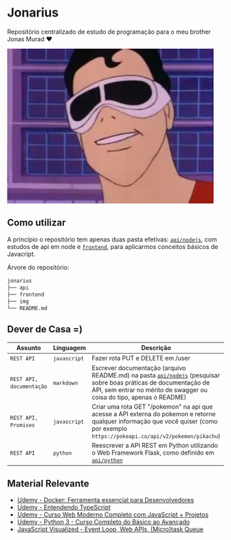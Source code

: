 # Jonarius

Repositório centralizado de estudo de programação para o meu brother Jonas Murad :heart:

![Jonas 1](./img/jonas.jpg)

## Como utilizar

A princípio o repositório tem apenas duas pasta efetivas: [`api/nodejs`](./api/nodejs/), com estudos de api em node e [`frontend`](./frontend/), para aplicarmos conceitos básicos de Javacript.

Árvore do repositório:

```shell
jonarius
├── api
├── frontend
├── img
└── README.md
```

## Dever de Casa =)

Assunto   | Linguagem   | Descrição | Dependências | Concluído |
--------- | ----------- | --------- | ------------ | --------- |
`REST API` | `javascript`| Fazer rota PUT e DELETE em /user | `nodejs`, `npm` | :white_check_mark:
`REST API, documentação ` | `markdown`| Escrever documentação (arquivo README.md) na pasta [`api/nodejs`](./api/nodejs/) (pesquisar sobre boas práticas de documentação de API, sem entrar no mérito de swagger ou coisa do tipo, apenas o README) | `-` |
`REST API, Promises` | `javascript`| Criar uma rota GET "/pokemon" na api que acesse a API externa do pokemon e retorne qualquer informação que você quiser (como por exemplo `https://pokeapi.co/api/v2/pokemon/pikachu`) | [`extension`](https://marketplace.visualstudio.com/items?itemName=techer.open-in-browser) |
`REST API` | `python`| Reescrever a API REST em Python utilizando o Web Framework Flask, como definido em [`api/python`](./api/python/) | `python3`, `pip3`, `pipenv`

## Material Relevante

- [Udemy - Docker: Ferramenta essencial para Desenvolvedores](https://www.udemy.com/share/101Z7m3@c6Sn0MeW7g4RwSAFnIBW5woLE1YS-H6TW6NNjQ1ME7tj-3miSvHDyT7qUTJWCbDP/)
- [Udemy - Entendendo TypeScript](https://www.udemy.com/share/101zx23@yXt0EZKkPHKvJhFpi6V24dp5zhqlrY04t2So21zgVQvtBO3aCG1WoxP9um4tTMoC/)
- [Udemy - Curso Web Moderno Completo com JavaScript + Projetos](https://www.udemy.com/share/101qTY3@jf1wrG7Ppap2kunfE4t8WMbKKimFxtYucdu9A1gpy9xBFvF3xT9xZGKZRqLpoIpz/)
- [Udemy - Python 3 - Curso Completo do Básico ao Avançado](https://www.udemy.com/share/101uPO3@uvn5izKGwHFyQZ9nMI_87yJKR86jwF8MQpTockhesSiF80vuMqwE7_1y-5tXVASe/)
- [JavaScript Visualized - Event Loop, Web APIs, (Micro)task Queue](https://www.youtube.com/watch?v=eiC58R16hb8&t=23s)
